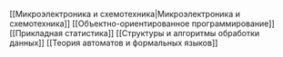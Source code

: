 [[Микроэлектроника и схемотехника|Микроэлектроника и схемотехника]]
[[Объектно-ориентированное программирование]]
[[Прикладная статистика]]
[[Структуры и алгоритмы обработки данных]]
[[Теория автоматов и формальных языков]]